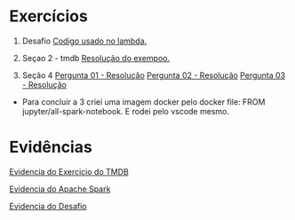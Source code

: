# Exercícios

1. Desafio
[Codigo usado no lambda.](exercicios/Desafio/codigoUtilizado.py)

2. Seçao 2 - tmdb
[Resolução do exempoo.](exercicios/secao2-TMDB/Exemplo.py)


3. Seção 4
[Pergunta 01 - Resolução](exercicios/Secao4/exer1.py)
[Pergunta 02 - Resolução](exercicios/Secao4/exer2.py.py)
[Pergunta 03 - Resolução](exercicios/Secao4/exer3.py)

- Para concluir a 3 criei uma imagem docker pelo docker file: FROM jupyter/all-spark-notebook. E rodei pelo vscode mesmo.

# Evidências

[Evidencia do Exercicio do TMDB](evidencias/codigoDoExemplo.png)

[Evidencia do Apache Spark](evidencias/exerSpark.png)

[Evidencia do Desafio](evidencias/printDoArquivo.png)

